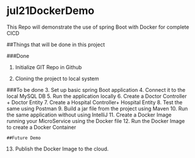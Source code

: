 # jul21DockerDemo
This Repo will demonstrate the use of spring Boot with Docker for complete CICD


##Things that will be done in this project

###Done

1. Initialize GIT Repo in Github

2. Cloning the project to local system

###To be done
3. Set up basic spring Boot application
4. Connect it to the local MySQL DB
5. Run the application locally
6. Create a Doctor Controller + Doctor Entity
7. Create a Hospital Controller+ Hospital Entity
8. Test the same using Postman
9. Build a jar file from the project using Maven
10. Run the same application without using IntelliJ
11. Create a Docker Image running your MicroService using the Docker file
12. Run the Docker Image to create a Docker Container
    
    ##Future Demo
13. Publish the Docker Image to the cloud.   
   


